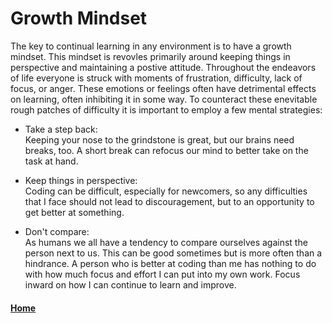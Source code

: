 # Growth Mindset

The key to continual learning in any environment is to have a growth mindset. This mindset is revovles primarily around keeping things in perspective and maintaining a postive attitude. Throughout the endeavors of life everyone is struck with moments of frustration, difficulty, lack of focus, or anger. These emotions or feelings often have detrimental effects on learning, often inhibiting it in some way. To counteract these enevitable rough patches of difficulty it is important to employ a few mental strategies:

- Take a step back:<br/>
Keeping your nose to the grindstone is great, but our brains need breaks, too. A short break can refocus our mind to better take on the task at hand.

- Keep things in perspective:<br/>
Coding can be difficult, especially for newcomers, so any difficulties that I face should not lead to discouragement, but to an opportunity to get better at something.

- Don't compare:<br/>
As humans we all have a tendency to compare ourselves against the person next to us. This can be good sometimes but is more often than a hindrance. A person who is better at coding than me has nothing to do with how much focus and effort I can put into my own work. Focus inward on how I can continue to learn and improve.





#### [Home](README.md)